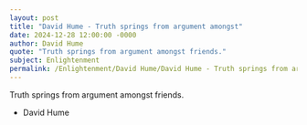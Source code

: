 ```yaml
---
layout: post
title: "David Hume - Truth springs from argument amongst"
date: 2024-12-28 12:00:00 -0000
author: David Hume
quote: "Truth springs from argument amongst friends."
subject: Enlightenment
permalink: /Enlightenment/David Hume/David Hume - Truth springs from argument amongst
---
```


Truth springs from argument amongst friends.

- David Hume
